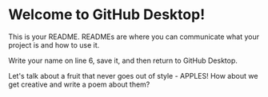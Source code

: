 # Welcome to GitHub Desktop!

This is your README. READMEs are where you can communicate what your project is and how to use it.

Write your name on line 6, save it, and then return to GitHub Desktop.

Let's talk about a fruit that never goes out of style - APPLES! How about we get creative and write a poem about them?

